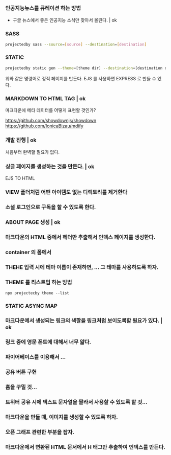 ### 인공지능뉴스를 큐레이션 하는 방법

- 구글 뉴스에서 좋은 인공지능 소식만 찾아서 올린다. | ok

### SASS

```sh
projectedby sass --source=[source] --destination=[destination]
```

### STATIC

```sh
projectedby static gen --theme=[theme dir] --destination=[destination dir] --posts=[posts dir] --pages=[pages dir]
```

위와 같은 명령어로 정적 페이지를 만든다.
EJS 를 사용하면 EXPRESS 로 만들 수 있다.

### MARKDOWN TO HTML TAG | ok

마크다운에 메타 데이터를 어떻게 표현할 것인가?

https://github.com/showdownjs/showdown
https://github.com/IonicaBizau/mdify

### 개발 진행 | ok

처음부터 완벽할 필요가 없다.

### 싱글 페이지를 생성하는 것을 만든다. | ok

EJS TO HTML

### VIEW 폴더처럼 어떤 아이템도 없는 디렉토리를 제거한다

### 소셜 로그인으로 구독을 할 수 있도록 한다.

### ABOUT PAGE 생성 | ok

### 마크다운의 HTML 중에서 헤더만 추출해서 인덱스 페이지를 생성한다.

### container 의 폼에서 

### THEHE 입력 시에 테마 이름이 존재하면, ... 그 테마를 사용하도록 하자.

### THEME 를 리스트업 하는 방법

```
npx projectecby theme --list
```

### STATIC ASYNC MAP

### 마크다운에서 생성되는 링크의 색깔을 링크처럼 보이도록할 필요가 있다. | ok

### 링크 중에 영문 폰트에 대해서 너무 얇다.

### 파이어베이스를 이용해서 ...

### 공유 버튼 구현

### 홈을 꾸밀 것...

### 트위터 공유 시에 텍스트 문자열을 짤라서 사용할 수 있도록 할 것...

### 마크다운을 만들 때, 이미지를 생성할 수 있도록 하자.

### 오픈 그래프 관련한 부분을 잡자.

### 마크다운에서 변환된 HTML 문서에서 H 태그만 추출하여 인덱스를 만든다.
